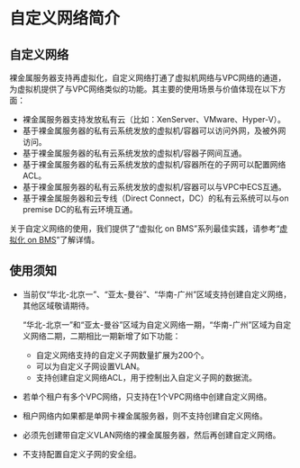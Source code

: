 # 自定义网络简介<a name="bms_01_0080"></a>

## 自定义网络<a name="section1231717227563"></a>

裸金属服务器支持再虚拟化，自定义网络打通了虚拟机网络与VPC网络的通道，为虚拟机提供了与VPC网络类似的功能。其主要的使用场景与价值体现在以下方面：

-   裸金属服务器支持发放私有云（比如：XenServer、VMware、Hyper-V）。
-   基于裸金属服务器的私有云系统发放的虚拟机/容器可以访问外网，及被外网访问。
-   基于裸金属服务器的私有云系统发放的虚拟机/容器子网间互通。
-   基于裸金属服务器的私有云系统发放的虚拟机/容器所在的子网可以配置网络ACL。
-   基于裸金属服务器的私有云系统发放的虚拟机/容器可以与VPC中ECS互通。
-   基于裸金属服务器和云专线（Direct Connect，DC）的私有云系统可以与on premise DC的私有云环境互通。

关于自定义网络的使用，我们提供了“虚拟化 on BMS”系列最佳实践，请参考“[虚拟化 on BMS](https://support.huaweicloud.com/bestpractice-bms/bms_bp_0100.html)”了解详情。

## 使用须知<a name="section973732622210"></a>

-   当前仅“华北-北京一”、“亚太-曼谷”、“华南-广州”区域支持创建自定义网络，其他区域敬请期待。

    “华北-北京一”和“亚太-曼谷”区域为自定义网络一期，“华南-广州”区域为自定义网络二期，二期相比一期新增了如下功能：

    -   自定义网络支持的自定义子网数量扩展为200个。
    -   可以为自定义子网设置VLAN。
    -   支持创建自定义网络ACL，用于控制出入自定义子网的数据流。

-   若单个租户有多个VPC网络，只支持在1个VPC网络中创建自定义网络。
-   租户网络内如果都是单网卡裸金属服务器，则不支持创建自定义网络。
-   必须先创建带自定义VLAN网络的裸金属服务器，然后再创建自定义网络。
-   不支持配置自定义子网的安全组。

